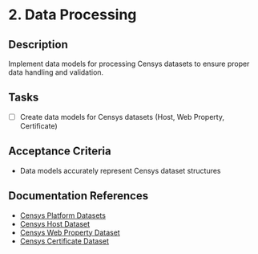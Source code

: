 # 2. Data Processing

## Description
Implement data models for processing Censys datasets to ensure proper data handling and validation.

## Tasks
- [ ] Create data models for Censys datasets (Host, Web Property, Certificate)

## Acceptance Criteria
- Data models accurately represent Censys dataset structures

## Documentation References
- [Censys Platform Datasets](https://docs.censys.com/docs/platform-datasets)
- [Censys Host Dataset](https://docs.censys.com/docs/platform-host-dataset)
- [Censys Web Property Dataset](https://docs.censys.com/docs/platform-web-property-dataset)
- [Censys Certificate Dataset](https://docs.censys.com/docs/platform-certificate-dataset)
